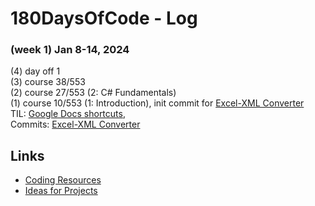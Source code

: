 # 180DaysOfCode - Log


### (week 1) Jan 8-14, 2024
(4) day off 1  
(3) course 38/553  
(2) course 27/553 (2: C# Fundamentals)  
(1) course 10/553 (1: Introduction), init commit for [Excel-XML Converter](https://github.com/NSokolov114/ExcelXMLConverter)  
TIL: [Google Docs shortcuts](https://support.google.com/docs/answer/179738?hl=en#zippy=%2Cpc-shortcuts), []()  
Commits: [Excel-XML Converter](https://github.com/NSokolov114/ExcelXMLConverter)  


## Links
* [Coding Resources](resources-programming.md)  
* [Ideas for Projects](ideas-for-projects.md)
